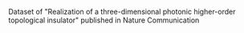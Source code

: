 Dataset of "Realization of a three-dimensional photonic higher-order topological insulator" published in Nature Communication
